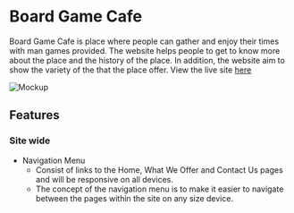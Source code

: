 # Board Game Cafe

Board Game Cafe is place where people can gather and enjoy their times with man games provided. The website helps people to get to know more about the place and the history of the place. In addition, the website aim to show the variety  of the that the place offer. View the live site [here]()

![Mockup]()

## Features 

### Site wide
* Navigation Menu
    * Consist of links to the Home, What We Offer and Contact Us pages and will be responsive on all devices.
    * The concept of the navigation menu is to make it easier to navigate between the pages within the site on any size device. 

